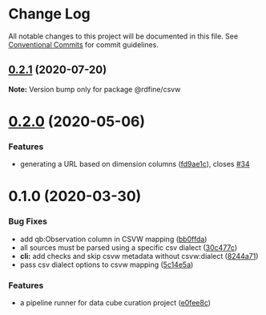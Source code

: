 # Change Log

All notable changes to this project will be documented in this file.
See [Conventional Commits](https://conventionalcommits.org) for commit guidelines.

## [0.2.1](https://github.com/zazuko/data-cube-curation/compare/@rdfine/csvw@0.2.0...@rdfine/csvw@0.2.1) (2020-07-20)

**Note:** Version bump only for package @rdfine/csvw





# [0.2.0](https://github.com/zazuko/data-cube-curation/compare/@rdfine/csvw@0.1.0...@rdfine/csvw@0.2.0) (2020-05-06)


### Features

* generating a URL based on dimension columns ([fd9ae1c](https://github.com/zazuko/data-cube-curation/commit/fd9ae1c)), closes [#34](https://github.com/zazuko/data-cube-curation/issues/34)





# 0.1.0 (2020-03-30)


### Bug Fixes

* add qb:Observation column in CSVW mapping ([bb0ffda](https://github.com/zazuko/data-cube-curation/commit/bb0ffda))
* all sources must be parsed using a specific csv dialect ([30c477c](https://github.com/zazuko/data-cube-curation/commit/30c477c))
* **cli:** add checks and skip csvw metadata without csvw:dialect ([8244a71](https://github.com/zazuko/data-cube-curation/commit/8244a71))
* pass csv dialect options to csvw mapping ([5c14e5a](https://github.com/zazuko/data-cube-curation/commit/5c14e5a))


### Features

* a pipeline runner for data cube curation project ([e0fee8c](https://github.com/zazuko/data-cube-curation/commit/e0fee8c))
